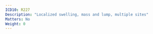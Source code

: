 ```yaml
---
ICD10: R227
Description: "Localized swelling, mass and lump, multiple sites"
Matters: No
Weight: 0
---
```


